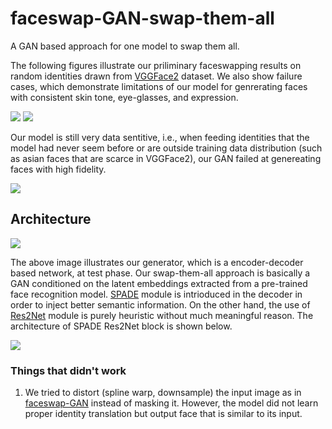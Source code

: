 # faceswap-GAN-swap-them-all
A GAN based approach for one model to swap them all.

The following figures illustrate our priliminary faceswapping results on random identities drawn from [VGGFace2](http://www.robots.ox.ac.uk/~vgg/data/vgg_face2/) dataset. We also show failure cases, which demonstrate limitations of our model for genrerating faces with consistent skin tone, eye-glasses, and expression.

![](https://github.com/shaoanlu/faceswap-GAN-swap-them-all/raw/master/images/result_iter40k_00.jpg)
![](https://github.com/shaoanlu/faceswap-GAN-swap-them-all/raw/master/images/result_iter40k_01.jpg)

Our model is still very data sentitive, i.e., when feeding identities that the model had never seem before or are outside training data distribution (such as asian faces that are scarce in VGGFace2), our GAN failed at genereating faces with high fidelity.

![](https://github.com/shaoanlu/faceswap-GAN-swap-them-all/raw/master/images/result2.jpg)

## Architecture
![](https://github.com/shaoanlu/faceswap-GAN-swap-them-all/raw/master/images/sta_generator.jpg)

The above image illustrates our generator, which is a encoder-decoder based network, at test phase. Our swap-them-all approach is basically a GAN conditioned on the latent embeddings extracted from a pre-trained face recognition model. [SPADE](https://arxiv.org/abs/1903.07291) module is intrioduced in the decoder in order to inject better semantic information. On the other hand, the use of [Res2Net](https://arxiv.org/abs/1904.01169) module is purely heuristic without much meaningful reason. The architecture of SPADE Res2Net block is shown below.

![](https://github.com/shaoanlu/faceswap-GAN-swap-them-all/raw/master/images/sta_SPADE_Res2Net_block.jpg)


### Things that didn't work

1. We tried to distort (spline warp, downsample) the input image as in [faceswap-GAN](https://github.com/shaoanlu/faceswap-GAN) instead of masking it. However, the model did not learn proper identity translation but output face that is similar to its input.
